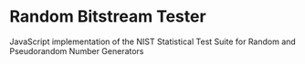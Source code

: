 # Random Bitstream Tester


JavaScript implementation of the NIST Statistical Test Suite for Random and Pseudorandom Number Generators
